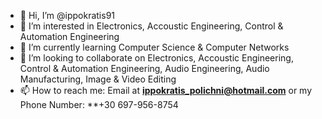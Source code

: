 - 👋 Hi, I’m @ippokratis91
- 👀 I’m interested in Electronics, Accoustic Engineering, Control & Automation Engineering
- 🌱 I’m currently learning Computer Science & Computer Networks
- 💞️ I’m looking to collaborate on Electronics, Accoustic Engineering, Control & Automation Engineering, Audio Engineering, Audio Manufacturing, Image & Video Editing
- 📫 How to reach me: Email at **ippokratis_polichni@hotmail.com** or my Phone Number: **+30 697-956-8754

<!---
ippokratis91/ippokratis91 is a ✨ special ✨ repository because its `README.md` (this file) appears on your GitHub profile.
You can click the Preview link to take a look at your changes.
--->
